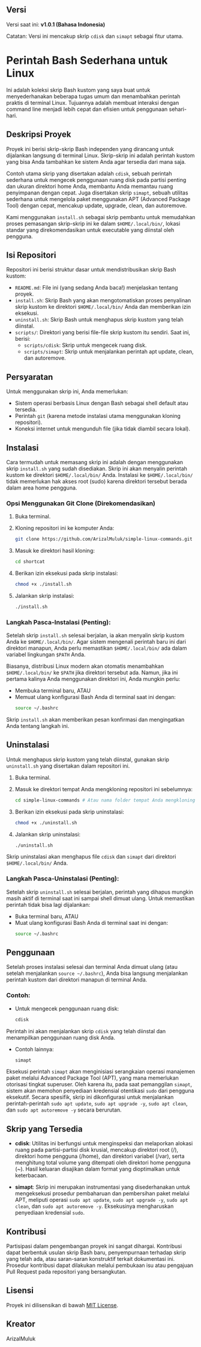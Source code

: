 ## Versi

Versi saat ini: **v1.0.1 (Bahasa Indonesia)**

Catatan: Versi ini mencakup skrip `cdisk` dan `simapt` sebagai fitur utama.

# Perintah Bash Sederhana untuk Linux

Ini adalah koleksi skrip Bash kustom yang saya buat untuk menyederhanakan beberapa tugas umum dan menambahkan perintah praktis di terminal Linux. Tujuannya adalah membuat interaksi dengan command line menjadi lebih cepat dan efisien untuk penggunaan sehari-hari.

## Deskripsi Proyek

Proyek ini berisi skrip-skrip Bash independen yang dirancang untuk dijalankan langsung di terminal Linux. Skrip-skrip ini adalah perintah kustom yang bisa Anda tambahkan ke sistem Anda agar tersedia dari mana saja.

Contoh utama skrip yang disertakan adalah `cdisk`, sebuah perintah sederhana untuk mengecek penggunaan ruang disk pada partisi penting dan ukuran direktori home Anda, membantu Anda memantau ruang penyimpanan dengan cepat. Juga disertakan skrip `simapt`, sebuah utilitas sederhana untuk mengelola paket menggunakan APT (Advanced Package Tool) dengan cepat, mencakup update, upgrade, clean, dan autoremove.

Kami menggunakan `install.sh` sebagai skrip pembantu untuk memudahkan proses pemasangan skrip-skrip ini ke dalam `$HOME/.local/bin/`, lokasi standar yang direkomendasikan untuk executable yang diinstal oleh pengguna.

## Isi Repositori

Repositori ini berisi struktur dasar untuk mendistribusikan skrip Bash kustom:

- `README.md`: File ini (yang sedang Anda baca!) menjelaskan tentang proyek.
- `install.sh`: Skrip Bash yang akan mengotomatiskan proses penyalinan skrip kustom ke direktori `$HOME/.local/bin/` Anda dan memberikan izin eksekusi.
- `uninstall.sh`: Skrip Bash untuk menghapus skrip kustom yang telah diinstal.
- `scripts/`: Direktori yang berisi file-file skrip kustom itu sendiri. Saat ini, berisi:
  - `scripts/cdisk`: Skrip untuk mengecek ruang disk.
  - `scripts/simapt`: Skrip untuk menjalankan perintah apt update, clean, dan autoremove.

## Persyaratan

Untuk menggunakan skrip ini, Anda memerlukan:

- Sistem operasi berbasis Linux dengan Bash sebagai shell default atau tersedia.
- Perintah `git` (karena metode instalasi utama menggunakan kloning repositori).
- Koneksi internet untuk mengunduh file (jika tidak diambil secara lokal).

## Instalasi

Cara termudah untuk memasang skrip ini adalah dengan menggunakan skrip `install.sh` yang sudah disediakan. Skrip ini akan menyalin perintah kustom ke direktori `$HOME/.local/bin/` Anda. Instalasi ke `$HOME/.local/bin/` tidak memerlukan hak akses root (sudo) karena direktori tersebut berada dalam area home pengguna.

### Opsi Menggunakan Git Clone (Direkomendasikan)

1. Buka terminal.
2. Kloning repositori ini ke komputer Anda:
   ```bash
   git clone https://github.com/ArizalMuluk/simple-linux-commands.git
   ```

3. Masuk ke direktori hasil kloning:
   ```bash
   cd shortcat
   ```

4. Berikan izin eksekusi pada skrip instalasi:
   ```bash
   chmod +x ./install.sh
   ```

5. Jalankan skrip instalasi:
   ```bash
   ./install.sh
   ```

### Langkah Pasca-Instalasi (Penting):

Setelah skrip `install.sh` selesai berjalan, ia akan menyalin skrip kustom Anda ke `$HOME/.local/bin/`. Agar sistem mengenali perintah baru ini dari direktori manapun, Anda perlu memastikan `$HOME/.local/bin/` ada dalam variabel lingkungan `$PATH` Anda.

Biasanya, distribusi Linux modern akan otomatis menambahkan `$HOME/.local/bin/` ke `$PATH` jika direktori tersebut ada. Namun, jika ini pertama kalinya Anda menggunakan direktori ini, Anda mungkin perlu:

- Membuka terminal baru, ATAU
- Memuat ulang konfigurasi Bash Anda di terminal saat ini dengan:
  ```bash
  source ~/.bashrc
  ```

Skrip `install.sh` akan memberikan pesan konfirmasi dan mengingatkan Anda tentang langkah ini.

## Uninstalasi

Untuk menghapus skrip kustom yang telah diinstal, gunakan skrip `uninstall.sh` yang disertakan dalam repositori ini.

1. Buka terminal.
2. Masuk ke direktori tempat Anda mengkloning repositori ini sebelumnya:
   ```bash
   cd simple-linux-commands # Atau nama folder tempat Anda mengkloning repo
   ```

3. Berikan izin eksekusi pada skrip uninstalasi:
   ```bash
   chmod +x ./uninstall.sh
   ```

4. Jalankan skrip uninstalasi:
   ```bash
   ./uninstall.sh
   ```

Skrip uninstalasi akan menghapus file `cdisk` dan `simapt` dari direktori `$HOME/.local/bin/` Anda.

### Langkah Pasca-Uninstalasi (Penting):

Setelah skrip `uninstall.sh` selesai berjalan, perintah yang dihapus mungkin masih aktif di terminal saat ini sampai shell dimuat ulang. Untuk memastikan perintah tidak bisa lagi dijalankan:

- Buka terminal baru, ATAU
- Muat ulang konfigurasi Bash Anda di terminal saat ini dengan:
  ```bash
  source ~/.bashrc
  ```

## Penggunaan

Setelah proses instalasi selesai dan terminal Anda dimuat ulang (atau setelah menjalankan `source ~/.bashrc`), Anda bisa langsung menjalankan perintah kustom dari direktori manapun di terminal Anda.

### Contoh:

- Untuk mengecek penggunaan ruang disk:
  ```bash
  cdisk
  ```

Perintah ini akan menjalankan skrip `cdisk` yang telah diinstal dan menampilkan penggunaan ruang disk Anda.

- Contoh lainnya:
  ```bash
  simapt
  ```

Eksekusi perintah `simapt` akan menginisiasi serangkaian operasi manajemen paket melalui Advanced Package Tool (APT), yang mana memerlukan otorisasi tingkat superuser. Oleh karena itu, pada saat pemanggilan `simapt`, sistem akan memohon penyediaan kredensial otentikasi `sudo` dari pengguna eksekutif. Secara spesifik, skrip ini dikonfigurasi untuk menjalankan perintah-perintah `sudo apt update`, `sudo apt upgrade -y`, `sudo apt clean`, dan `sudo apt autoremove -y` secara berurutan.

## Skrip yang Tersedia

- **cdisk**: Utilitas ini berfungsi untuk menginspeksi dan melaporkan alokasi ruang pada partisi-partisi disk krusial, mencakup direktori root (/), direktori home pengguna (/home), dan direktori variabel (/var), serta menghitung total volume yang ditempati oleh direktori home pengguna (~). Hasil keluaran disajikan dalam format yang dioptimalkan untuk keterbacaan.

- **simapt**: Skrip ini merupakan instrumentasi yang disederhanakan untuk mengeksekusi prosedur pembaharuan dan pembersihan paket melalui APT, meliputi operasi `sudo apt update`, `sudo apt upgrade -y`, `sudo apt clean`, dan `sudo apt autoremove -y`. Eksekusinya mengharuskan penyediaan kredensial `sudo`.

## Kontribusi

Partisipasi dalam pengembangan proyek ini sangat dihargai. Kontribusi dapat berbentuk usulan skrip Bash baru, penyempurnaan terhadap skrip yang telah ada, atau saran-saran konstruktif terkait dokumentasi ini. Prosedur kontribusi dapat dilakukan melalui pembukaan isu atau pengajuan Pull Request pada repositori yang bersangkutan.

## Lisensi

Proyek ini dilisensikan di bawah [MIT License](./LICENSE).

## Kreator

ArizalMuluk
